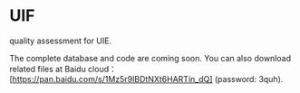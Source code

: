 # UIF
quality assessment for UIE.

The complete database and code are coming soon. You can also download related files at Baidu cloud：[https://pan.baidu.com/s/1Mz5r9IBDtNXt6HARTin_dQ] (password: 3quh).

